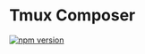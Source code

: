# Tmux Composer

[![npm version](https://badge.fury.io/js/tmux-composer.svg)](https://www.npmjs.com/package/tmux-composer)
